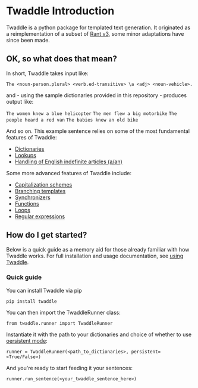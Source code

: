 # Twaddle Introduction

Twaddle is a python package for templated text generation.  It originated
as a reimplementation of a subset of [Rant v3](https://github.com/TheBerkin/rant3),
some minor adaptations have since been made. 

## OK, so what does that mean?

In short, Twaddle takes input like:

`The <noun-person.plural> <verb.ed-transitive> \a <adj> <noun-vehicle>.`

and - using the sample dictionaries provided in this repository - produces
output like:

`The women knew a blue helicopter`
`The men flew a big motorbike`
`The people heard a red van`
`The babies knew an old bike`

And so on. This example sentence relies on some of the most fundamental
features of Twaddle:

- [Dictionaries](dictionaries.md)
- [Lookups](lookups.md)
- [Handling of English indefinite articles (a/an)](indefinite_articles.md)

Some more advanced features of Twaddle include:

- [Capitalization schemes](capitalization.md)
- [Branching templates](branching.md)
- [Synchronizers](synchronizers.md)
- [Functions](functions.md)
- [Loops](loops.md)
- [Regular expressions](regex.md)

## How do I get started?

Below is a quick guide as a memory aid for those already familiar with 
how Twaddle works.  For full installation and usage documentation, see 
[using Twaddle](twaddle.md).

### Quick guide

You can install Twaddle via pip

`pip install twaddle`

You can then import the TwaddleRunner class:

`from twaddle.runner import TwaddleRunner`

Instantiate it with the path to your dictionaries and choice of 
whether to use [oersistent mode](persistent.md):

`runner = TwaddleRunner(<path_to_dictionaries>, persistent=<True/False>)`

And you're ready to start feeding it your sentences:

`runner.run_sentence(<your_twaddle_sentence_here>)`
